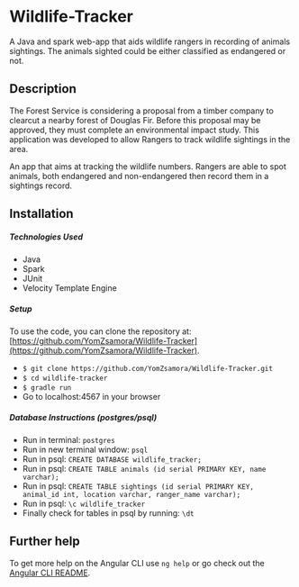 # Wildlife-Tracker

A Java and spark web-app that aids wildlife rangers in recording of animals sightings. The animals sighted could be either classified as endangered or not.

## Description

The Forest Service is considering a proposal from a timber company to clearcut a nearby forest of Douglas Fir. Before this proposal may be approved, they must complete an environmental impact study. This application was developed to allow Rangers to track wildlife sightings in the area.

An app that aims at tracking the wildlife numbers. Rangers are able to spot animals, both endangered and non-endangered then record them in a sightings record.

## Installation

##### Technologies Used
- Java
- Spark
- JUnit
- Velocity Template Engine

##### Setup

To use the code, you can clone the repository at: [https://github.com/YomZsamora/Wildlife-Tracker](https://github.com/YomZsamora/Wildlife-Tracker).
* `$ git clone https://github.com/YomZsamora/Wildlife-Tracker.git`
* `$ cd wildlife-tracker` 
* `$ gradle run`
* Go to localhost:4567 in your browser

##### Database Instructions (postgres/psql)
* Run in terminal: `postgres`
* Run in new terminal window: `psql`
* Run in psql: `CREATE DATABASE wildlife_tracker;`
* Run in psql: `CREATE TABLE animals (id serial PRIMARY KEY, name varchar);`
* Run in psql: `CREATE TABLE sightings (id serial PRIMARY KEY, animal_id int, location varchar, ranger_name varchar);`
* Run in psql: `\c wildlife_tracker`
* Finally check for tables in psql by running: `\dt`

## Further help

To get more help on the Angular CLI use `ng help` or go check out the [Angular CLI README](https://github.com/angular/angular-cli/blob/master/README.md).
